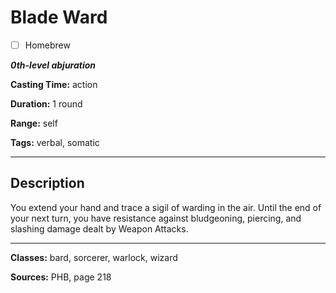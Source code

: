 # Blade Ward

- [ ] Homebrew

***0th-level abjuration***

**Casting Time:** action

**Duration:** 1 round

**Range:** self

**Tags:** verbal, somatic

---

## Description
You extend your hand and trace a sigil of warding in the air.
Until the end of your next turn, you have resistance against bludgeoning, piercing, and slashing damage dealt by Weapon Attacks.

---

**Classes:** bard, sorcerer, warlock, wizard

**Sources:** PHB, page 218
